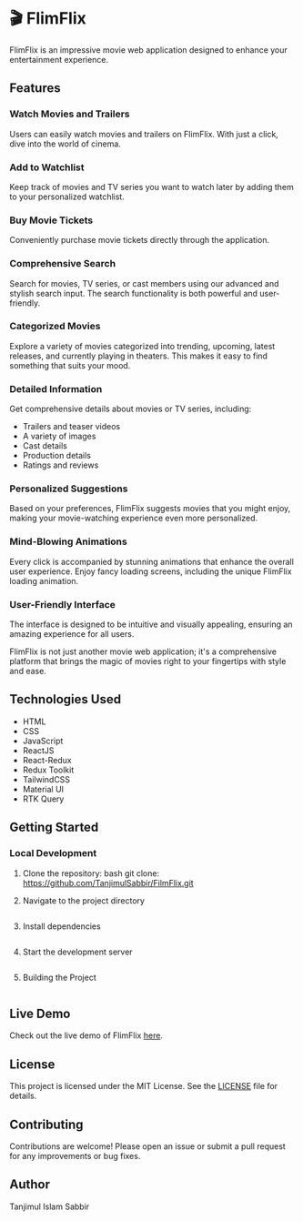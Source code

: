 # 🎬 FlimFlix

FlimFlix is an impressive movie web application designed to enhance your entertainment experience.

## Features

### Watch Movies and Trailers
Users can easily watch movies and trailers on FlimFlix. With just a click, dive into the world of cinema.

### Add to Watchlist
Keep track of movies and TV series you want to watch later by adding them to your personalized watchlist.

### Buy Movie Tickets
Conveniently purchase movie tickets directly through the application.

### Comprehensive Search
Search for movies, TV series, or cast members using our advanced and stylish search input. The search functionality is both powerful and user-friendly.

### Categorized Movies
Explore a variety of movies categorized into trending, upcoming, latest releases, and currently playing in theaters. This makes it easy to find something that suits your mood.

### Detailed Information
Get comprehensive details about movies or TV series, including:
- Trailers and teaser videos
- A variety of images
- Cast details
- Production details
- Ratings and reviews

### Personalized Suggestions
Based on your preferences, FlimFlix suggests movies that you might enjoy, making your movie-watching experience even more personalized.

### Mind-Blowing Animations
Every click is accompanied by stunning animations that enhance the overall user experience. Enjoy fancy loading screens, including the unique FlimFlix loading animation.

### User-Friendly Interface
The interface is designed to be intuitive and visually appealing, ensuring an amazing experience for all users.

FlimFlix is not just another movie web application; it's a comprehensive platform that brings the magic of movies right to your fingertips with style and ease.

## Technologies Used

- HTML
- CSS
- JavaScript
- ReactJS
- React-Redux
- Redux Toolkit
- TailwindCSS
- Material UI
- RTK Query

## Getting Started

### Local Development

1. Clone the repository:
   bash git clone: https://github.com/TanjimulSabbir/FilmFlix.git

2. Navigate to the project directory
    ```cd FlimFlix
    ```

3. Install dependencies
    ```npm install
    ```

4. Start the development server
    ```npm run dev
    ```

5. Building the Project
    ```npm run build
    ```

## Live Demo

Check out the live demo of FlimFlix [here](http://your-live-demo-address.com).

## License

This project is licensed under the MIT License. See the [LICENSE](LICENSE) file for details.

## Contributing

Contributions are welcome! Please open an issue or submit a pull request for any improvements or bug fixes.

## Author

Tanjimul Islam Sabbir
